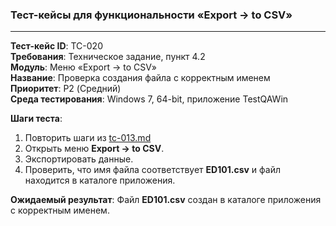 ### Тест-кейсы для функциональности «Export -> to CSV»

---

**Тест-кейс ID**: TC-020  
**Требования**: Техническое задание, пункт 4.2  
**Модуль**: Меню «Export -> to CSV»  
**Название**: Проверка создания файла с корректным именем  
**Приоритет**: P2 (Средний)  
**Среда тестирования**: Windows 7, 64-bit, приложение TestQAWin  

**Шаги теста**:
1. Повторить шаги из [tc-013.md](tc-013.md)
2. Открыть меню **Export -> to CSV**.
3. Экспортировать данные.
4. Проверить, что имя файла соответствует **ED101.csv** и файл находится в каталоге приложения.

**Ожидаемый результат**: Файл **ED101.csv** создан в каталоге приложения с корректным именем.
